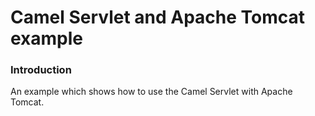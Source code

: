 # Camel Servlet and Apache Tomcat example


### Introduction
An example which shows how to use the Camel Servlet with Apache Tomcat.
